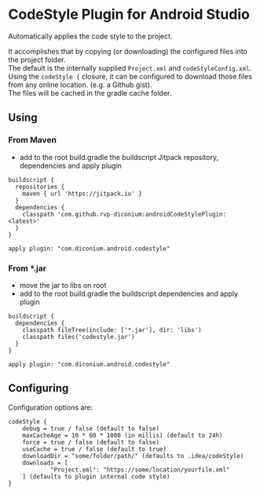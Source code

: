 # CodeStyle Plugin for Android Studio

Automatically applies the code style to the project.

It accomplishes that by copying (or downloading) the configured files into the project folder.  
The default is the internally supplied `Project.xml` and `codeStyleConfig.xml`.  
Using the `codeStyle {` closure, it can be configured to download those files from any online location.
 (e.g. a Github gist).  
 The files will be cached in the gradle cache folder.

## Using

### From Maven
- add to the root build.gradle the buildscript Jitpack repository, dependencies and apply plugin
```
buildscript {
  repositories {
    maven { url 'https://jitpack.io' }
  }
  dependencies {
    classpath 'com.github.rvp-diconium:androidCodeStylePlugin:<latest>'
  }
}

apply plugin: "com.diconium.android.codestyle"
```

### From *.jar
- move the jar to libs on root
- add to the root build.gradle the buildscript dependencies and apply plugin
```
buildscript {
  dependencies {
    classpath fileTree(include: ['*.jar'], dir: 'libs')
    classpath files('codestyle.jar')
  }
}

apply plugin: "com.diconium.android.codestyle"
```

## Configuring

Configuration options are:
```
codeStyle {
    debug = true / false (default to false)
    maxCacheAge = 10 * 60 * 1000 (in millis) (default to 24h)
    force = true / false (default to false)
    useCache = true / false (default to true)
    downloadDir = "some/folder/path/" (defaults to .idea/codeStyle)
	downloads = [
			"Project.xml": "https://some/location/yourfile.xml"
	] (defaults to plugin internal code style)
}
```